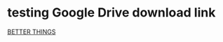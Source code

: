# testing Google Drive download link

<a href="https://soundcloud.com/kingfolzy/better-things-2?in=kingfolzy/sets/blast-off-the-ep" download="cozy-folzy_better-things">BETTER THINGS</a>